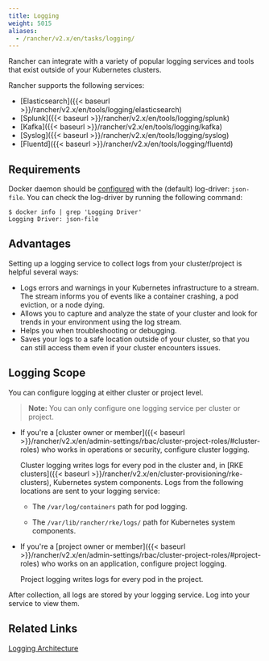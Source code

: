 ```yaml
---
title: Logging
weight: 5015
aliases:
  - /rancher/v2.x/en/tasks/logging/
---
```


Rancher can integrate with a variety of popular logging services and tools that exist outside of your Kubernetes clusters.

Rancher supports the following services:

- [Elasticsearch]({{< baseurl >}}/rancher/v2.x/en/tools/logging/elasticsearch)
- [Splunk]({{< baseurl >}}/rancher/v2.x/en/tools/logging/splunk)
- [Kafka]({{< baseurl >}}/rancher/v2.x/en/tools/logging/kafka)
- [Syslog]({{< baseurl >}}/rancher/v2.x/en/tools/logging/syslog) 
- [Fluentd]({{< baseurl >}}/rancher/v2.x/en/tools/logging/fluentd) 

## Requirements

Docker daemon should be [configured](https://docs.docker.com/config/containers/logging/configure/) with the (default) log-driver: `json-file`. You can check the log-driver by running the following command:

```
$ docker info | grep 'Logging Driver'
Logging Driver: json-file
```

## Advantages

Setting up a logging service to collect logs from your cluster/project is helpful several ways:

- Logs errors and warnings in your Kubernetes infrastructure to a stream. The stream informs you of events like a container crashing, a pod eviction, or a node dying.
- Allows you to capture and analyze the state of your cluster and look for trends in your environment using the log stream.
- Helps you when troubleshooting or debugging.
- Saves your logs to a safe location outside of your cluster, so that you can still access them even if your cluster encounters issues.

## Logging Scope

You can configure logging at either cluster or project level.

>**Note:** You can only configure one logging service per cluster or project.

- If you're a [cluster owner or member]({{< baseurl >}}/rancher/v2.x/en/admin-settings/rbac/cluster-project-roles/#cluster-roles) who works in operations or security, configure cluster logging.

    Cluster logging writes logs for every pod in the cluster and, in [RKE clusters]({{< baseurl >}}/rancher/v2.x/en/cluster-provisioning/rke-clusters), Kubernetes system components. Logs from the following locations are sent to your logging service: 


  - The `/var/log/containers` path for pod logging.
  
  - The `/var/lib/rancher/rke/logs/` path for Kubernetes system components.

- If you're a [project owner or member]({{< baseurl >}}/rancher/v2.x/en/admin-settings/rbac/cluster-project-roles/#project-roles) who works on an application, configure project logging.

    Project logging writes logs for every pod in the project.

After collection, all logs are stored by your logging service. Log into your service to view them.

## Related Links

[Logging Architecture](https://kubernetes.io/docs/concepts/cluster-administration/logging/)